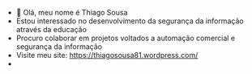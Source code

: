 - 👋 Olá, meu nome é Thiago Sousa
- Estou interessado no desenvolvimento da segurança da informação através da educação
- Procuro colaborar em projetos voltados a automação comercial e segurança da informação
- Visite meu site: https://thiagosousa81.wordpress.com/
- 
<!---
ThiagoSousa81/ThiagoSousa81 is a ✨ special ✨ repository because its `README.md` (this file) appears on your GitHub profile.
You can click the Preview link to take a look at your changes.
--->
